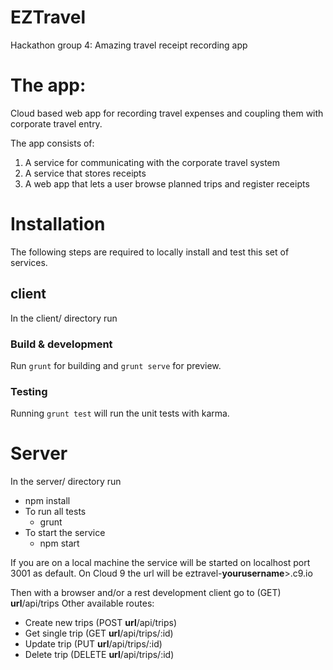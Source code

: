 # EZTravel
Hackathon group 4: Amazing travel receipt recording app

The app:
========
Cloud based web app for recording travel expenses and coupling them with corporate travel entry.

The app consists of:
1. A service for communicating with the corporate travel system
1. A service that stores receipts
1. A web app that lets a user browse planned trips and register receipts

# Installation
The following steps are required to locally install and test this set of services.

## client

In the client/ directory run

### Build & development

Run `grunt` for building and `grunt serve` for preview.

### Testing

Running `grunt test` will run the unit tests with karma.

# Server
In the server/ directory run
  * npm install
  * To run all tests
    * grunt
  * To start the service
    * npm start

If you are on a local machine the service will be started on localhost port 3001 as default.
On Cloud 9 the url will be eztravel-__yourusername__>.c9.io

Then with a browser and/or a rest development client go to (GET) __url__/api/trips
Other available routes:
  * Create new trips (POST __url__/api/trips)
  * Get single trip (GET __url__/api/trips/:id)
  * Update trip (PUT __url__/api/trips/:id)
  * Delete trip (DELETE __url__/api/trips/:id)

